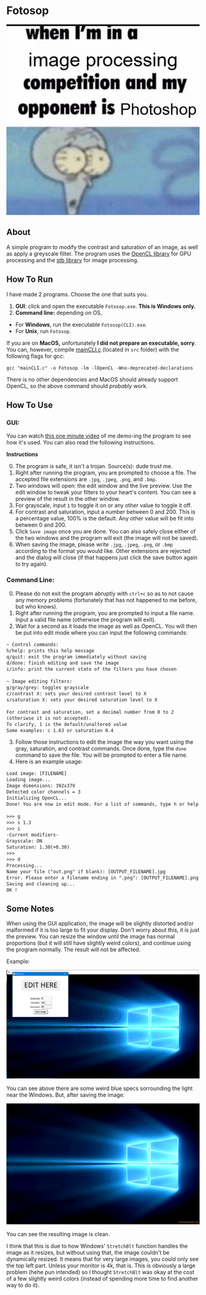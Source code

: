 # Fotosop

![](meme.png)

## About
A simple program to modify the contrast and saturation of an image, as well as apply a greyscale filter. The program uses the [OpenCL library](https://github.com/KhronosGroup/OpenCL-SDK) for GPU processing and the [stb library](https://github.com/nothings/stb) for image processing.

## How To Run
I have made 2 programs. Choose the one that suits you.
1. **GUI**: click and open the executable `Fotosop.exe`. **This is Windows only.**
2. **Command line:** depending on OS,
- For **Windows**, run the executable `Fotosop(CLI).exe`.
- For **Unix**, run `Fotosop`. 

If you are on **MacOS,** unfortunately **I did not prepare an executable, sorry**. You can, however, compile [mainCLI.c](src/mainCLI.c) (located in `src` folder) with the following flags for gcc:

```
gcc "mainCLI.c" -o Fotosop -lm -lOpenCL -Wno-deprecated-declarations
```

There is no other dependencies and MacOS should already support OpenCL, so the above command should _probably_ work.

## How To Use

### **GUI**:

You can watch [this one minute video](https://www.youtube.com/watch?v=PssefjWBZFI) of me demo-ing the program to see how it's used. You can also read the following instructions.

**Instructions**

0. The program is safe, it isn't a trojan. Source(s): dude trust me.
1. Right after running the program, you are prompted to choose a file. The accepted file extensions are `.jpg`, `.jpeg`, `.png`, and `.bmp`.
2. Two windows will open: the edit window and the live preview. Use the edit window to tweak your filters to your heart's content. You can see a preview of the result in the other window.
3. For grayscale, input `1` to toggle it on or any other value to toggle it off.
4. For contrast and saturation, input a number between 0 and 200. This is a percentage value, 100% is the default. Any other value will be fit into between 0 and 200.
5. Click `Save image` once you are done. You can also safely close either of the two windows and the program will exit (the image will not be saved).
6. When saving the image, please write `.jpg`, `.jpeg`, `.png`, or `.bmp` according to the format you would like. Other extensions are rejected and the dialog will close (if that happens just click the save button again to try again).

### **Command Line**:
0. Please do not exit the program abruptly with `ctrl+c` so as to not cause any memory problems (fortunately that has not happened to me before, but who knows).
1. Right after running the program, you are prompted to input a file name. Input a valid file name (otherwise the program will exit).
2. Wait for a second as it loads the image as well as OpenCL. You will then be put into edit mode where you can input the following commands:
```
~ Control commands:
h/help: prints this help message
q/quit: exit the program immediately without saving
d/done: finish editing and save the image
i/info: print the current state of the filters you have chosen

~ Image editing filters:
g/gray/grey: toggles grayscale
c/contrast X: sets your desired contrast level to X
s/saturation X: sets your desired saturation level to X

For contrast and saturation, set a decimal number from 0 to 2 (otheriwse it is not accepted).
To clarify, 1 is the default/unaltered value
Some examples: c 1.63 or saturation 0.4
```

3. Follow those instructions to edit the image the way you want using the gray, saturation, and contrast commands. Once done, type the `done` command to save the file. You will be prompted to enter a file name.
4. Here is an example usage:
```
Load image: [FILENAME]
Loading image...
Image dimensions: 392x379  
Detected color channels = 3
Initializing OpenCL...     
Done! You are now in edit mode. For a list of commands, type h or help

>>> g
>>> s 1.3
>>> i
-Current modifiers- 
Grayscale: ON
Saturation: 1.30(+0.30)
>>> 
>>> d
Processing...
Name your file ("out.png" if blank): [OUTPUT_FILENAME].jpg
Error. Please enter a filename ending in ".png": [OUTPUT_FILENAME].png
Saving and cleaning up...
OK !
```

## Some Notes
When using the GUI application, the image will be slightly distorted and/or malformed if it is too large to fit your display. Don't worry about this, it is just the preview. You can resize the window until the image has normal proportions (but it will still have slightly weird colors), and continue using the program normally. The result will not be affected.

Example:

![Image](images/example_in.png "Weird colors.")

You can see above there are some weird blue specs sorrounding the light near the Windows. But, after saving the image:

![Image](images/example_out.jpg "Clean colors.")

You can see the resulting image is clean. 

I think that this is  due to how Windows' `StretchBlt` function handles the image as it resizes, but without using that, the image couldn't be dynamically resized. It means that for very large images, you could only see the top left part. Unless your monitor is 4k, that is. This is obviously a large problem (hehe pun intended) so I thought `StretchBlt` was okay at the cost of a few slightly weird colors (instead of spending more time to  find another way to do it).
